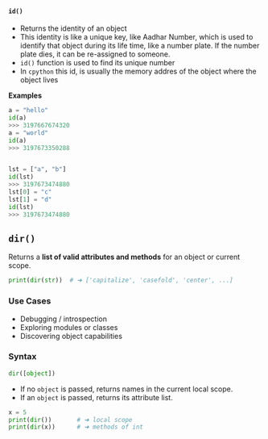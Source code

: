 
#### **`id()`**
- Returns the identity of an object
- This identity is like a unique key, like Aadhar Number, which is used to identify that object during its life time, like a number plate. If the number plate dies, it can be re-assigned to someone.
- `id()` function is used to find its unique number
- In `cpython` this id, is usually the memory addres of the object where the object lives

**Examples**
```python
a = "hello"
id(a)
>>> 3197667674320
a = "world"
id(a)
>>> 3197673350288


lst = ["a", "b"]
id(lst)
>>> 3197673474880
lst[0] = "c"
lst[1] = "d"
id(lst)
>>> 3197673474880
```



## `dir()`


Returns a **list of valid attributes and methods** for an object or current scope.

```python
print(dir(str))  # ➜ ['capitalize', 'casefold', 'center', ...]
```

### Use Cases

* Debugging / introspection
* Exploring modules or classes
* Discovering object capabilities

### Syntax

```python
dir([object])
```

* If no `object` is passed, returns names in the current local scope.
* If an `object` is passed, returns its attribute list.

```python
x = 5
print(dir())       # ➜ local scope
print(dir(x))      # ➜ methods of int
```
